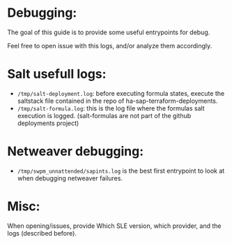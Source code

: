 # Debugging:

The goal of this guide is to provide some useful entrypoints for debug.


Feel free to open issue with this logs, and/or analyze them accordingly.


# Salt usefull logs:

- `/tmp/salt-deployment.log`:  before executing formula states, execute the saltstack file contained in the repo of ha-sap-terraform-deployments.
- `/tmp/salt-formula.log`: this is the log file where the formulas salt execution is logged. (salt-formulas are not part of the github deployments project)


# Netweaver debugging:

- `/tmp/swpm_unnattended/sapints.log` is the best first entrypoint to look at when debugging netweaver failures.


# Misc:

When opening/issues, provide Which SLE version, which provider, and the logs (described before).
